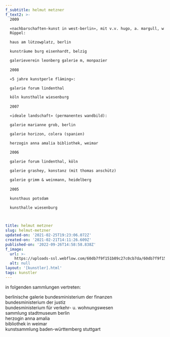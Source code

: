 ```yaml
---
f_subtitle: helmut metzner
f_text2: >-
  2009  

  «nachbarschaften-kunst in west-berlin», mit v.v. hugo, a. margull, w.
  Rüppel:  

  haus am lützowplatz, berlin  

  kunsträume burg eisenhardt, belzig  

  galerieverein leonberg galerie m, monpazier  
    
  2008  

  «5 jahre kunstperle fläming»:  

  galerie forum lindenthal  

  köln kunsthalle wiesenburg  
    
  2007  

  «ideale landschaft» (permanentes wandbild):  

  galerie marianne grob, berlin  

  galerie horizon, colera (spanien)  

  herzogin anna amalia bibliothek, weimar  
    
  2006  

  galerie forum lindenthal, köln  

  galerie grashey, konstanz (mit thomas anschütz)  

  galerie grimm & weinmann, heidelberg  
    
  2005  

  kunsthaus potsdam  

  kunsthalle wiesenburg


  ‍
title: helmut metzner
slug: helmut-metzner
updated-on: '2021-02-25T19:23:06.072Z'
created-on: '2021-02-21T14:11:26.609Z'
published-on: '2022-09-26T14:58:58.838Z'
f_image:
  url: >-
    https://uploads-ssl.webflow.com/60db7f9f151b09c27c0cb7da/60db7f9f151b09698f0cb9c0_metzner.jpg
  alt: null
layout: '[kunstler].html'
tags: kunstler
---
```


in folgenden sammlungen vertreten:  
  
berlinische galerie bundesministerium der finanzen  
bundesministerium der justiz  
bundesministerium für verkehr- u. wohnungswesen  
sammlung stadtmuseum berlin  
herzogin anna amalia  
bibliothek in weimar  
kunstsammlung baden-württemberg stuttgart

‍

